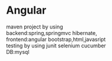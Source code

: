 # Angular</br>
maven project by using </br>
backend:spring,springmvc hibernate,</br>
frontend:angular bootstrap,html,javasript</br>
testing by using junit selenium cucumber</br>
DB:mysql</br>

